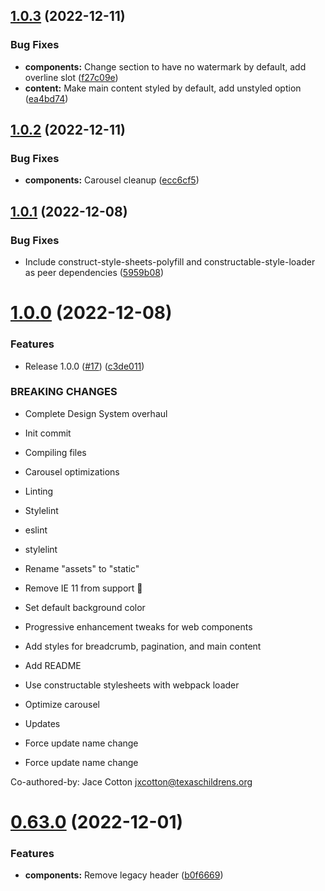 ## [1.0.3](https://github.com/jacecotton/tcds/compare/v1.0.2...v1.0.3) (2022-12-11)


### Bug Fixes

* **components:** Change section to have no watermark by default, add overline slot ([f27c09e](https://github.com/jacecotton/tcds/commit/f27c09e18cdd5ef99e57b2c42c4718be5173739b))
* **content:** Make main content styled by default, add unstyled option ([ea4bd74](https://github.com/jacecotton/tcds/commit/ea4bd748b2ca19274577a5632175e31c83986f0a))



## [1.0.2](https://github.com/jacecotton/tcds/compare/v1.0.1...v1.0.2) (2022-12-11)


### Bug Fixes

* **components:** Carousel cleanup ([ecc6cf5](https://github.com/jacecotton/tcds/commit/ecc6cf546e7092a048ce916a1974934ebe32af24))



## [1.0.1](https://github.com/jacecotton/tcds/compare/v1.0.0...v1.0.1) (2022-12-08)


### Bug Fixes

* Include construct-style-sheets-polyfill and constructable-style-loader as peer dependencies ([5959b08](https://github.com/jacecotton/tcds/commit/5959b088a9e3f655fd29b2952496987523cf5e54))



# [1.0.0](https://github.com/jacecotton/tcds/compare/v0.63.0...v1.0.0) (2022-12-08)


### Features

* Release 1.0.0 ([#17](https://github.com/jacecotton/tcds/issues/17)) ([c3de011](https://github.com/jacecotton/tcds/commit/c3de01109892b936467109b42b726fe6f155d778))


### BREAKING CHANGES

* Complete Design System overhaul

* Init commit

* Compiling files

* Carousel optimizations

* Linting

* Stylelint

* eslint

* stylelint

* Rename "assets" to "static"

* Remove IE 11 from support 🥳

* Set default background color

* Progressive enhancement tweaks for web components

* Add styles for breadcrumb, pagination, and main content

* Add README

* Use constructable stylesheets with webpack loader

* Optimize carousel

* Updates

* Force update name change

* Force update name change

Co-authored-by: Jace Cotton <jxcotton@texaschildrens.org>



# [0.63.0](https://github.com/jacecotton/tcds/compare/v0.62.6...v0.63.0) (2022-12-01)


### Features

* **components:** Remove legacy header ([b0f6669](https://github.com/jacecotton/tcds/commit/b0f666963418a7535ad12be096e2eab340395b28))



